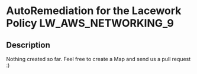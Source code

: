 # AutoRemediation for the Lacework Policy LW_AWS_NETWORKING_9

## Description
Nothing created so far. Feel free to create a Map and send us a pull request :)
